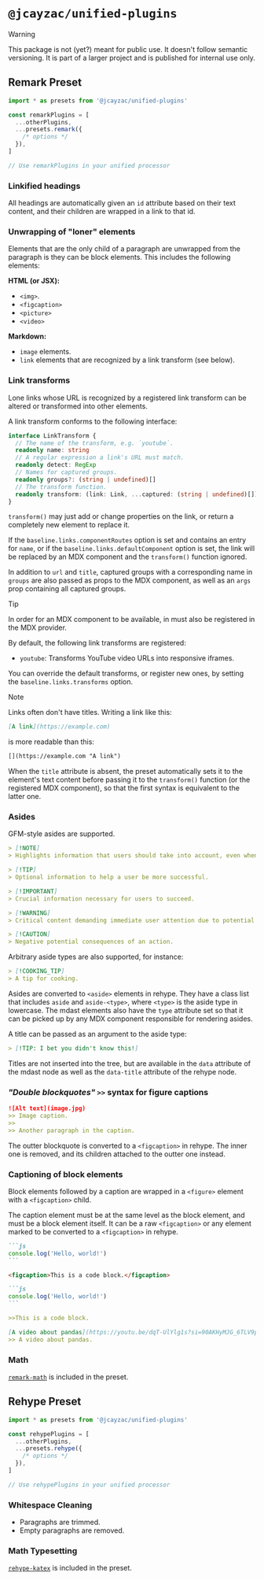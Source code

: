 # `@jcayzac/unified-plugins`

> [!WARNING]
> This package is not (yet?) meant for public use.
> It doesn't follow semantic versioning. It is part of a larger project and is published for internal use only.

## Remark Preset

```ts
import * as presets from '@jcayzac/unified-plugins'

const remarkPlugins = [
  ...otherPlugins,
  ...presets.remark({
    /* options */
  }),
]

// Use remarkPlugins in your unified processor
```

### Linkified headings

All headings are automatically given an `id` attribute based on their text content, and their children are wrapped in a link to that id.

### Unwrapping of "loner" elements

Elements that are the only child of a paragraph are unwrapped from the paragraph is they can be block elements. This includes the following elements:

**HTML (or JSX):**

* `<img>`.
* `<figcaption>`
* `<picture>`
* `<video>`

**Markdown:**

* `image` elements.
* `link` elements that are recognized by a link transform (see below).

### Link transforms

Lone links whose URL is recognized by a registered link transform can be altered or transformed into other elements.

A link transform conforms to the following interface:

```ts
interface LinkTransform {
  // The name of the transform, e.g. `youtube`.
  readonly name: string
  // A regular expression a link's URL must match.
  readonly detect: RegExp
  // Names for captured groups.
  readonly groups?: (string | undefined)[]
  // The transform function.
  readonly transform: (link: Link, ...captured: (string | undefined)[]) => Parent | undefined
}
```

`transform()` may just add or change properties on the link, or return a completely new element to replace it.

If the `baseline.links.componentRoutes` option is set and contains an entry for `name`, or if the `baseline.links.defaultComponent` option is set, the link will be replaced by an MDX component and the `transform()` function ignored.

In addition to `url` and `title`, captured groups with a corresponding name in `groups` are also passed as props to the MDX component, as well as an `args` prop containing all captured groups.

> [!TIP]
> In order for an MDX component to be available, in must also be registered in the MDX provider.

By default, the following link transforms are registered:

* `youtube`: Transforms YouTube video URLs into responsive iframes.

You can override the default transforms, or register new ones, by setting the `baseline.links.transforms` option.

> [!NOTE]
> Links often don't have titles. Writing a link like this:
>
> ```md
> [A link](https://example.com)
> ```
>
> is more readable than this:
>
> ```md
> [](https://example.com "A link")
> ```
>
> When the `title` attribute is absent, the preset automatically sets it to the element's text content before passing it to the `transform()` function (or the registered MDX component), so that the first syntax is equivalent to the latter one.

### Asides

GFM-style asides are supported.

```md
> [!NOTE]  
> Highlights information that users should take into account, even when skimming.

> [!TIP]
> Optional information to help a user be more successful.

> [!IMPORTANT]  
> Crucial information necessary for users to succeed.

> [!WARNING]  
> Critical content demanding immediate user attention due to potential risks.

> [!CAUTION]
> Negative potential consequences of an action.
```

Arbitrary aside types are also supported, for instance:

```md
> [!COOKING_TIP]
> A tip for cooking.
```

Asides are converted to `<aside>` elements in rehype. They have a class list that includes `aside` and `aside-<type>`, where `<type>` is the aside type in lowercase. The mdast elements also have the `type` attribute set so that it can be picked up by any MDX component responsible for rendering asides.

A title can be passed as an argument to the aside type:

```md
> [!TIP: I bet you didn't know this!]
```

Titles are not inserted into the tree, but are available in the `data` attribute of the mdast node as well as the `data-title` attribute of the rehype node.

### _"Double blockquotes"_ `>>` syntax for figure captions

```md
![Alt text](image.jpg)
>> Image caption.
>>
>> Another paragraph in the caption.
```

The outter blockquote is converted to a `<figcaption>` in rehype. The inner one is removed, and its children attached to the outter one instead.

### Captioning of block elements

Block elements followed by a caption are wrapped in a `<figure>` element with a `<figcaption>` child.

The caption element must be at the same level as the block element, and must be a block element itself. It can be a raw `<figcaption>` or any element marked to be converted to a `<figcaption>` in rehype.

````md
```js
console.log('Hello, world!')
```

<figcaption>This is a code block.</figcaption>
````

````md
```js
console.log('Hello, world!')
```

>>This is a code block.
````

```md
[A video about pandas](https://youtu.be/dqT-UlYlg1s?si=90AKHyMJG_6TLV9p)
>> A video about pandas.
```

### Math

[`remark-math`](https://github.com/remarkjs/remark-math) is included in the preset.

## Rehype Preset

```ts
import * as presets from '@jcayzac/unified-plugins'

const rehypePlugins = [
  ...otherPlugins,
  ...presets.rehype({
    /* options */
  }),
]

// Use rehypePlugins in your unified processor
```

### Whitespace Cleaning

* Paragraphs are trimmed.
* Empty paragraphs are removed.

### Math Typesetting

[`rehype-katex`](https://github.com/remarkjs/remark-math/tree/main/packages/rehype-katex#rehype-katex) is included in the preset.
